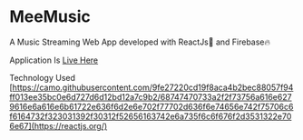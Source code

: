 # MeeMusic
A Music Streaming Web App developed with ReactJs🚀 and Firebase🔥

Application Is [Live Here](https://meemusic.netlify.app/)

Technology Used
[https://camo.githubusercontent.com/9fe27220cd19f8aca4b2bec88057f94ff013ee35bc0e6d727d6d12bd12a7c9b2/68747470733a2f2f73756a616e6279616e6a616e6b61722e636f6d2e6e702f77702d636f6e74656e742f75706c6f6164732f323031392f30312f52656163742e6a735f6c6f676f2d3531322e706e67](https://reactjs.org/)

